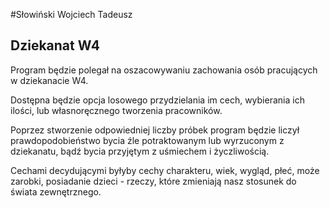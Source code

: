 #Słowiński Wojciech Tadeusz

## Dziekanat W4

Program będzie polegał na oszacowywaniu zachowania osób pracujących w dziekanacie W4.

Dostępna będzie opcja losowego przydzielania im cech, wybierania ich ilości, lub własnoręcznego tworzenia pracowników.

Poprzez stworzenie odpowiedniej liczby próbek program będzie liczył prawdopodobieństwo bycia źle potraktowanym lub wyrzuconym z dziekanatu, bądź bycia przyjętym z uśmiechem i życzliwością.

Cechami decydującymi byłyby cechy charakteru, wiek, wygląd, płeć, może zarobki, posiadanie dzieci - rzeczy, które zmieniają nasz stosunek do świata zewnętrznego.
